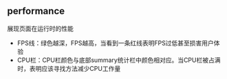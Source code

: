 ## performance

展现页面在运行时的性能

* FPS线：绿色越深，FPS越高，当看到一条红线表明FPS过低甚至损害用户体验
* CPU栏：CPU栏颜色与底部summary统计栏中颜色相对应。当CPU栏被占满时，表明应该寻找方法减少CPU工作量